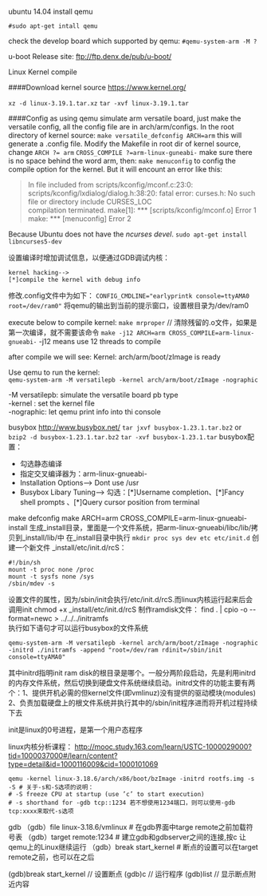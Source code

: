 
ubuntu 14.04 install qemu

`#sudo apt-get intall qemu`

check the develop board which supported by qemu:
`#qemu-system-arm -M ?`

u-boot Release site:
ftp://ftp.denx.de/pub/u-boot/

Linux Kernel compile

####Download kernel source
https://www.kernel.org/ 

`xz -d linux-3.19.1.tar.xz`
`tar -xvf linux-3.19.1.tar`

####Config
as using qemu simulate arm versatile board, just make the versatile config, all the config file are in arch/arm/configs. In the root directory of kernel source:
`make versatile_defconfig ARCH=arm`
this will generate a .config file. 
Modify the Makefile in root dir of kernel source, change 
`ARCH ?= arm`
`CROSS_COMPILE ?=arm-linux-guneabi-`
make sure there is no space behind the word arm, then: 
`make menuconfig`
to config the compile option for the kernel. 
But it will encount an error like this:
> In file included from scripts/kconfig/mconf.c:23:0:
scripts/kconfig/lxdialog/dialog.h:38:20: fatal error: curses.h: No such file or directory
 include CURSES_LOC                   
compilation terminated.
make[1]: *** [scripts/kconfig/mconf.o] Error 1
make: *** [menuconfig] Error 2

Because Ubuntu does not have the *ncurses devel*.
`sudo apt-get install libncurses5-dev`

设置编译时增加调试信息，以便通过GDB调试内核：
```
kernel hacking-->
[*]compile the kernel with debug info
```

修改.config文件中为如下：
`CONFIG_CMDLINE="earlyprintk console=ttyAMA0 root=/dev/ram0"`
将qemu的输出到当前的提示窗口，设置根目录为/dev/ram0

execute below to compile kernel:
`make mrproper`  // 清除残留的.o文件，如果是第一次编译，就不需要该命令
`make -j12 ARCH=arm CROSS_COMPILE=arm-linux-gnueabi-`
-j12 means use 12 threads to compile  

after compile we will see:
Kernel: arch/arm/boot/zImage is ready


Use qemu to run the kernel:  
`qemu-system-arm -M versatilepb -kernel arch/arm/boot/zImage -nographic`

-M versatilepb: simulate the versatile board pb type  
-kernel : set the kernel file  
-nographic: let qemu print info into thi console  

busybox
http://www.busybox.net/
`tar jxvf busybox-1.23.1.tar.bz2` or
`bzip2 -d busybox-1.23.1.tar.bz2`
`tar -xvf busybox-1.23.1.tar`
busybox配置：
* 勾选静态编译
* 指定交叉编译器为：arm-linux-gnueabi-
* Installation Options--> Dont use /usr
* Busybox Libary Tuning--> 勾选：[\*]Username completion、[\*]Fancy shell prompts 、[\*]Query  cursor  position  from  terminal 

make defconfig
make ARCH=arm CROSS_COMPILE=arm-linux-gnueabi- install
生成_install目录，里面是一个文件系统，把arm-linux-gnueabi/libc/lib/拷贝到_install/lib/中
在_install目录中执行
`mkdir proc sys dev etc etc/init.d`
创建一个新文件 _install/etc/init.d/rcS：
```
#!/bin/sh
mount -t proc none /proc
mount -t sysfs none /sys
/sbin/mdev -s
```
设置文件的属性，因为/sbin/init会执行/etc/init.d/rcS.而linux内核运行起来后会调用init
chmod +x _install/etc/init.d/rcS
制作ramdisk文件：
find . | cpio -o --format=newc > ../../../initramfs  
执行如下语句才可以运行busybox的文件系统
```
qemu-system-arm -M versatilepb -kernel arch/arm/boot/zImage -nographic -initrd ./initramfs -append "root=/dev/ram rdinit=/sbin/init console=ttyAMA0"
```
其中initrd指明init ram disk的根目录是哪个。一般分两阶段启动，先是利用initrd的内存文件系统，然后切换到硬盘文件系统继续启动。initrd文件的功能主要有两个：1、提供开机必需的但kernel文件(即vmlinuz)没有提供的驱动模块(modules) 2、负责加载硬盘上的根文件系统并执行其中的/sbin/init程序进而将开机过程持续下去

init是linux的0号进程，是第一个用户态程序

linux内核分析课程：
http://mooc.study.163.com/learn/USTC-1000029000?tid=1000037000#/learn/content?type=detail&id=1000116009&cid=1000101069

```
qemu -kernel linux-3.18.6/arch/x86/boot/bzImage -initrd rootfs.img -s -S # 关于-s和-S选项的说明：
# -S freeze CPU at startup (use ’c’ to start execution)
# -s shorthand for -gdb tcp::1234 若不想使用1234端口，则可以使用-gdb tcp:xxxx来取代-s选项
```

gdb
	（gdb）file linux-3.18.6/vmlinux # 在gdb界面中targe remote之前加载符号表
    （gdb）target remote:1234 # 建立gdb和gdbserver之间的连接,按c 让qemu上的Linux继续运行
    （gdb）break start_kernel # 断点的设置可以在target remote之前，也可以在之后

(gdb)break start_kernel  // 设置断点
(gdb)c                   // 运行程序
(gdb)list                // 显示断点附近内容



